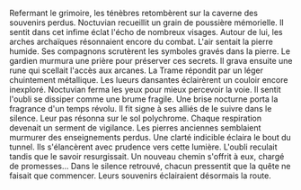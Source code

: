 Refermant le grimoire, les ténèbres retombèrent sur la caverne des souvenirs perdus.
Noctuvian recueillit un grain de poussière mémorielle.
Il sentit dans cet infime éclat l'écho de nombreux visages.
Autour de lui, les arches archaïques résonnaient encore du combat.
L'air sentait la pierre humide.
Ses compagnons scrutèrent les symboles gravés dans la pierre.
Le gardien murmura une prière pour préserver ces secrets.
Il grava ensuite une rune qui scellait l'accès aux arcanes.
La Trame répondit par un léger chuintement métallique.
Les lueurs dansantes éclairèrent un couloir encore inexploré.
Noctuvian ferma les yeux pour mieux percevoir la voie.
Il sentit l'oubli se dissiper comme une brume fragile.
Une brise nocturne porta la fragrance d'un temps révolu.
Il fit signe à ses alliés de le suivre dans le silence.
Leur pas résonna sur le sol polychrome.
Chaque respiration devenait un serment de vigilance.
Les pierres anciennes semblaient murmurer des enseignements perdus.
Une clarté indicible éclaira le bout du tunnel.
Ils s'élancèrent avec prudence vers cette lumière.
L'oubli reculait tandis que le savoir resurgissait.
Un nouveau chemin s'offrit à eux, chargé de promesses...
Dans le silence retrouvé, chacun pressentit que la quête ne faisait que commencer.
Leurs souvenirs éclairaient désormais la route.
